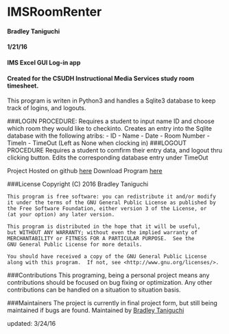 # IMSRoomRenter
#### Bradley Taniguchi
#### 1/21/16
#### IMS Excel GUI Log-in app
#### Created for the CSUDH Instructional Media Services study room timesheet.
This program is writen in Python3 and handles a Sqlite3 database to keep track of logins, and logouts.

###LOGIN PROCEDURE:
    Requires a student to input name ID and choose which room they would like to checkinto. 
    Creates an entry into the Sqlite database with the following atribs:
    - ID 
    - Name
    - Date
    - Room Number
    - TimeIn
    - TimeOut (Left as None when clocking in)
###LOGOUT PROCEDURE
    Requires a student to comfirm their entry data, and logout thru clicking button.
    Edits the corresponding database entry under TimeOut

Project Hosted on github [here][1]
Download Program [here][2]

###License
    Copyright (C) 2016  Bradley Taniguchi

    This program is free software: you can redistribute it and/or modify
    it under the terms of the GNU General Public License as published by
    the Free Software Foundation, either version 3 of the License, or
    (at your option) any later version.

    This program is distributed in the hope that it will be useful,
    but WITHOUT ANY WARRANTY; without even the implied warranty of
    MERCHANTABILITY or FITNESS FOR A PARTICULAR PURPOSE.  See the
    GNU General Public License for more details.

    You should have received a copy of the GNU General Public License
    along with this program.  If not, see <http://www.gnu.org/licenses/>.
    
###Contributions
This programing, being a personal project means any contributions should be focused on bug fixing 
or optimization. Any other contributions can be handled on a situation to situation basis. 

###Maintainers
The project is currently in final project form, but still being maintained if bugs are found.
Maintained by [Bradley Taniguchi][3]

updated: 3/24/16

[1]: https://github.com/bradtaniguchi/IMSRoomRenter
[2]: https://github.com/bradtaniguchi/IMSRoomRenter/archive/master.zip
[3]: https://github.com/bradtaniguchi
